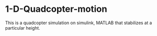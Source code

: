 # 1-D-Quadcopter-motion
This is a quadcopter simulation on simulink, MATLAB that stabilizes at a particular height. 
